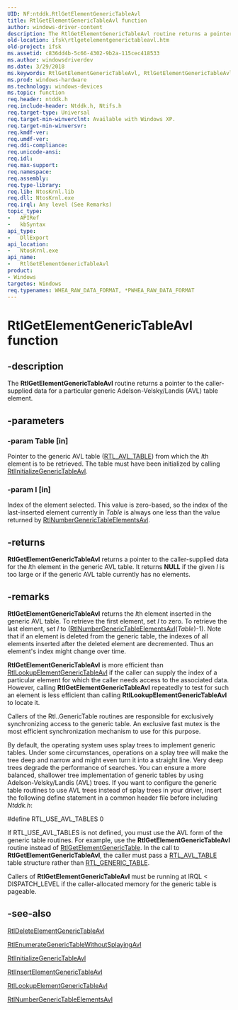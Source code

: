 ```yaml
---
UID: NF:ntddk.RtlGetElementGenericTableAvl
title: RtlGetElementGenericTableAvl function
author: windows-driver-content
description: The RtlGetElementGenericTableAvl routine returns a pointer to the caller-supplied data for a particular generic Adelson-Velsky/Landis (AVL) table element.
old-location: ifsk\rtlgetelementgenerictableavl.htm
old-project: ifsk
ms.assetid: c836dd4b-5c66-4302-9b2a-115cec418533
ms.author: windowsdriverdev
ms.date: 3/29/2018
ms.keywords: RtlGetElementGenericTableAvl, RtlGetElementGenericTableAvl routine [Installable File System Drivers], ifsk.rtlgetelementgenerictableavl, ntddk/RtlGetElementGenericTableAvl, rtlref_c94e774b-baba-4be7-be6d-09b01544612b.xml
ms.prod: windows-hardware
ms.technology: windows-devices
ms.topic: function
req.header: ntddk.h
req.include-header: Ntddk.h, Ntifs.h
req.target-type: Universal
req.target-min-winverclnt: Available with Windows XP.
req.target-min-winversvr: 
req.kmdf-ver: 
req.umdf-ver: 
req.ddi-compliance: 
req.unicode-ansi: 
req.idl: 
req.max-support: 
req.namespace: 
req.assembly: 
req.type-library: 
req.lib: NtosKrnl.lib
req.dll: NtosKrnl.exe
req.irql: Any level (See Remarks)
topic_type:
-	APIRef
-	kbSyntax
api_type:
-	DllExport
api_location:
-	NtosKrnl.exe
api_name:
-	RtlGetElementGenericTableAvl
product:
- Windows
targetos: Windows
req.typenames: WHEA_RAW_DATA_FORMAT, *PWHEA_RAW_DATA_FORMAT
---
```


# RtlGetElementGenericTableAvl function


## -description


The <b>RtlGetElementGenericTableAvl</b> routine returns a pointer to the caller-supplied data for a particular generic Adelson-Velsky/Landis (AVL) table element. 


## -parameters




### -param Table [in]

Pointer to the generic AVL table (<a href="https://msdn.microsoft.com/library/windows/hardware/ff553327">RTL_AVL_TABLE</a>) from which the <i>I</i>th element is to be retrieved. The table must have been initialized by calling <a href="https://msdn.microsoft.com/library/windows/hardware/hh406465">RtlInitializeGenericTableAvl</a>.


### -param I [in]

Index of the element selected. This value is zero-based, so the index of the last-inserted element currently in <i>Table</i> is always one less than the value returned by <a href="https://msdn.microsoft.com/library/windows/hardware/hh406522">RtlNumberGenericTableElementsAvl</a>. 


## -returns



<b>RtlGetElementGenericTableAvl</b> returns a pointer to the caller-supplied data for the <i>I</i>th element in the generic AVL table. It returns <b>NULL</b> if the given <i>I</i> is too large or if the generic AVL table currently has no elements. 




## -remarks



<b>RtlGetElementGenericTableAvl</b> returns the <i>I</i>th element inserted in the generic AVL table. To retrieve the first element, set <i>I</i> to zero. To retrieve the last element, set <i>I</i> to (<a href="https://msdn.microsoft.com/library/windows/hardware/hh406522">RtlNumberGenericTableElementsAvl</a>(<i>Table</i>)-1). Note that if an element is deleted from the generic table, the indexes of all elements inserted after the deleted element are decremented. Thus an element's index might change over time. 

<b>RtlGetElementGenericTableAvl</b> is more efficient than <a href="https://msdn.microsoft.com/library/windows/hardware/hh406476">RtlLookupElementGenericTableAvl</a> if the caller can supply the index of a particular element for which the caller needs access to the associated data. However, calling <b>RtlGetElementGenericTableAvl</b> repeatedly to test for such an element is less efficient than calling <b>RtlLookupElementGenericTableAvl</b> to locate it. 

Callers of the Rtl..GenericTable routines are responsible for exclusively synchronizing access to the generic table. An exclusive fast mutex is the most efficient synchronization mechanism to use for this purpose. 

By default, the operating system uses splay trees to implement generic tables. Under some circumstances, operations on a splay tree will make the tree deep and narrow and might even turn it into a straight line. Very deep trees degrade the performance of searches. You can ensure a more balanced, shallower tree implementation of generic tables by using Adelson-Velsky/Landis (AVL) trees. If you want to configure the generic table routines to use AVL trees instead of splay trees in your driver, insert the following define statement in a common header file before including <i>Ntddk.h</i>:

#define RTL_USE_AVL_TABLES 0

If RTL_USE_AVL_TABLES is not defined, you must use the AVL form of the generic table routines. For example, use the <b>RtlGetElementGenericTableAvl</b> routine instead of <a href="https://msdn.microsoft.com/library/windows/hardware/ff552297">RtlGetElementGenericTable</a>. In the call to <b>RtlGetElementGenericTableAvl</b>, the caller must pass a <a href="https://msdn.microsoft.com/library/windows/hardware/ff553327">RTL_AVL_TABLE</a> table structure rather than <a href="https://msdn.microsoft.com/library/windows/hardware/ff553345">RTL_GENERIC_TABLE</a>.

Callers of <b>RtlGetElementGenericTableAvl</b> must be running at IRQL &lt; DISPATCH_LEVEL if the caller-allocated memory for the generic table is pageable. 




## -see-also




<a href="https://msdn.microsoft.com/library/windows/hardware/hh439514">RtlDeleteElementGenericTableAvl</a>



<a href="https://msdn.microsoft.com/library/windows/hardware/hh406462">RtlEnumerateGenericTableWithoutSplayingAvl</a>



<a href="https://msdn.microsoft.com/library/windows/hardware/hh406465">RtlInitializeGenericTableAvl</a>



<a href="https://msdn.microsoft.com/library/windows/hardware/hh406468">RtlInsertElementGenericTableAvl</a>



<a href="https://msdn.microsoft.com/library/windows/hardware/hh406476">RtlLookupElementGenericTableAvl</a>



<a href="https://msdn.microsoft.com/library/windows/hardware/hh406522">RtlNumberGenericTableElementsAvl</a>
 

 

